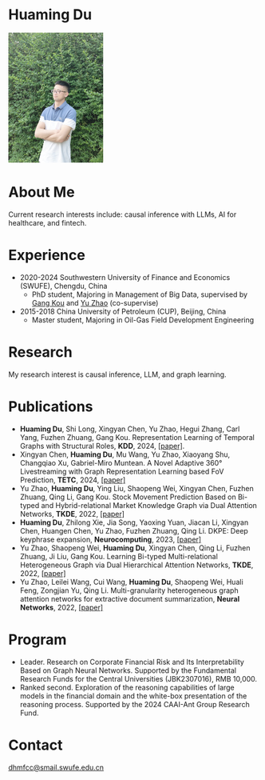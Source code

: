 # Huaming Du

<img width="190" height="260" src="https://github.com/trytodoit227/dhm/blob/master/pig.jpg"/>

# About Me

Current research interests include: causal inference with LLMs, AI for healthcare, and fintech.
 
# Experience
- 2020-2024 Southwestern University of Finance and Economics (SWUFE), Chengdu, China
    - PhD student, Majoring in Management of Big Data, supervised by [Gang Kou][7] and [Yu Zhao][8] (co-supervise)
- 2015-2018 China University of Petroleum (CUP), Beijing, China
    - Master student, Majoring in Oil-Gas Field Development Engineering
 
# Research

My research interest is causal inference, LLM, and graph learning.

# Publications
- **Huaming Du**, Shi Long, Xingyan Chen, Yu Zhao, Hegui Zhang, Carl Yang, Fuzhen Zhuang, Gang Kou. 
  Representation Learning of Temporal Graphs with Structural Roles, **KDD**, 2024, [[paper]][1].
- Xingyan Chen, **Huaming Du**, Mu Wang, Yu Zhao, Xiaoyang Shu, Changqiao Xu, Gabriel-Miro Muntean.
  A Novel Adaptive 360° Livestreaming with Graph Representation Learning based FoV Prediction, **TETC**, 2024, [[paper]][2]
- Yu Zhao, **Huaming Du**, Ying Liu, Shaopeng Wei, Xingyan Chen, Fuzhen Zhuang, Qing Li, Gang Kou. 
  Stock Movement Prediction Based on Bi-typed and Hybrid-relational Market Knowledge Graph via Dual Attention Networks, **TKDE**, 2022, [[paper]][3]
- **Huaming Du**, Zhilong Xie, Jia Song, Yaoxing Yuan, Jiacan Li, Xingyan Chen, Huangen Chen, Yu Zhao, Fuzhen Zhuang, Qing Li. 
  DKPE: Deep keyphrase expansion, **Neurocomputing**, 2023, [[paper]][4]
- Yu Zhao, Shaopeng Wei, **Huaming Du**, Xingyan Chen, Qing Li, Fuzhen Zhuang, Ji Liu, Gang Kou. 
  Learning Bi-typed Multi-relational Heterogeneous Graph via Dual Hierarchical Attention Networks, **TKDE**, 2022, [[paper]][5]
- Yu Zhao, Leilei Wang, Cui Wang, **Huaming Du**, Shaopeng Wei, Huali Feng, Zongjian Yu, Qing Li. 
  Multi-granularity heterogeneous graph attention networks for extractive document summarization, **Neural Networks**, 2022, [[paper]][6]

# Program
- Leader. Research on Corporate Financial Risk and Its Interpretability Based on Graph Neural Networks.
  Supported by the Fundamental Research Funds for the Central Universities (JBK2307016), RMB 10,000.
- Ranked second. Exploration of the reasoning capabilities of large models in the financial domain and the white-box presentation of the reasoning process. Supported by the 2024 CAAI-Ant Group Research Fund.


# Contact
dhmfcc@smail.swufe.edu.cn

[1]: https://www.cs.emory.edu/~jyang71/files/rtgcn.pdf
[2]: https://ieeexplore.ieee.org/abstract/document/10633261
[3]: https://ieeenew.66557.net/abstract/document/9942340
[4]: https://www-sciencedirect-com-ssl.3178.top/science/article/pii/S0925231223013000
[5]: https://ieeenew.66557.net/abstract/document/9954185
[6]: https://www-sciencedirect-com-ssl.3178.top/science/article/pii/S0893608022003215
[7]: https://scholar.google.com/citations?hl=zh-CN&user=dRL7HngAAAAJ
[8]: https://scholar.google.com/citations?hl=zh-CN&user=J3yW0aYAAAAJ
[9]: https://scholar.google.com.hk/citations?user=AlCpICoAAAAJ&hl=zh-CN&oi=ao
[10]: https://scholar.google.com.hk/citations?user=mOINlwcAAAAJ&hl=zh-CN&oi=ao
